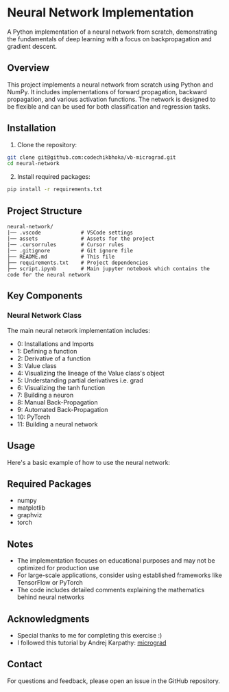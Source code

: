 # Neural Network Implementation

A Python implementation of a neural network from scratch, demonstrating the fundamentals of deep learning with a focus on backpropagation and gradient descent.

## Overview

This project implements a neural network from scratch using Python and NumPy. It includes implementations of forward propagation, backward propagation, and various activation functions. The network is designed to be flexible and can be used for both classification and regression tasks.

## Installation

1. Clone the repository:
```bash
git clone git@github.com:codechikbhoka/vb-micrograd.git
cd neural-network
```

2. Install required packages:
```bash
pip install -r requirements.txt
```

## Project Structure

```
neural-network/
|── .vscode             # VSCode settings
|── assets              # Assets for the project
|── .cursorrules        # Cursor rules
|── .gitignore          # Git ignore file
├── README.md           # This file
├── requirements.txt    # Project dependencies
├── script.ipynb        # Main jupyter notebook which contains the code for the neural network
```

## Key Components

### Neural Network Class

The main neural network implementation includes:
- 0: Installations and Imports
- 1: Defining a function
- 2: Derivative of a function
- 3: Value class
- 4: Visualizing the lineage of the Value class's object
- 5: Understanding partial derivatives i.e. grad
- 6: Visualizing the tanh function
- 7: Building a neuron
- 8: Manual Back-Propagation
- 9: Automated Back-Propagation
- 10: PyTorch
- 11: Building a neural network


## Usage

Here's a basic example of how to use the neural network:


## Required Packages
- numpy
- matplotlib
- graphviz
- torch

## Notes

- The implementation focuses on educational purposes and may not be optimized for production use
- For large-scale applications, consider using established frameworks like TensorFlow or PyTorch
- The code includes detailed comments explaining the mathematics behind neural networks

## Acknowledgments

- Special thanks to me for completing this exercise :)
- I followed this tutorial by Andrej Karpathy: [micrograd](https://youtu.be/VMj-3S1tku0?si=igwX_ftoAF2DONBd)

## Contact

For questions and feedback, please open an issue in the GitHub repository.